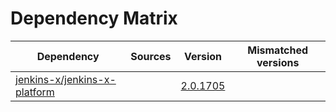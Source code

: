 # Dependency Matrix

Dependency | Sources | Version | Mismatched versions
---------- | ------- | ------- | -------------------
[jenkins-x/jenkins-x-platform](https://github.com/jenkins-x/jenkins-x-platform) |  | [2.0.1705](https://github.com/jenkins-x/jenkins-x-platform/releases/tag/v2.0.1705) | 
